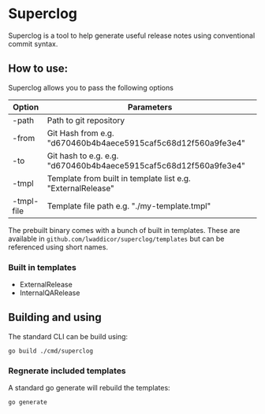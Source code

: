 # Superclog

Superclog is a tool to help generate useful release notes using conventional
commit syntax.

## How to use:

Superclog allows you to pass the following options

| Option     |      Parameters                                                   |
|----------  |-------------------------------------------------------------------|
| -path      | Path to git repository                                            |
| -from      | Git Hash from e.g. "d670460b4b4aece5915caf5c68d12f560a9fe3e4"     |
| -to        | Git hash to e.g. e.g. "d670460b4b4aece5915caf5c68d12f560a9fe3e4"  |
| -tmpl      | Template from built in template list e.g. "ExternalRelease"       |
| -tmpl-file | Template file path e.g. "./my-template.tmpl"                      |

The prebuilt binary comes with a bunch of built in templates. These are available in
`github.com/lwaddicor/superclog/templates` but can be referenced using short names.

### Built in templates
 - ExternalRelease
 - InternalQARelease

## Building and using


The standard CLI can be build using:

```
go build ./cmd/superclog
```

### Regnerate included templates

A standard go generate will rebuild the templates:

```
go generate
```
